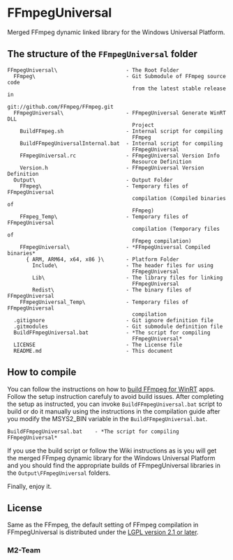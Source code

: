 # FFmpegUniversal

Merged FFmpeg dynamic linked library for the Windows Universal Platform.

## The structure of the `FFmpegUniversal` folder

    FFmpegUniversal\                      - The Root Folder
      FFmpeg\                             - Git Submodule of FFmpeg source code
                                            from the latest stable release in 
                                            git://github.com/FFmpeg/FFmpeg.git
      FFmpegUniversal\                    - FFmpegUniversal Generate WinRT DLL 
                                            Project
        BuildFFmpeg.sh                    - Internal script for compiling 
                                            FFmpeg
        BuildFFmpegUniversalInternal.bat  - Internal script for compiling 
                                            FFmpegUniversal
        FFmpegUniversal.rc                - FFmpegUniversal Version Info 
                                            Resource Definition
        Version.h                         - FFmpegUniversal Version Definition
      Output\                             - Output Folder
        FFmpeg\                           - Temporary files of FFmpegUniversal 
                                            compilation (Compiled binaries of 
                                            FFmpeg)
        FFmpeg_Temp\                      - Temporary files of FFmpegUniversal 
                                            compilation (Temporary files of 
                                            FFmpeg compilation)        
        FFmpegUniversal\                  - *FFmpegUniversal Compiled binaries*
          { ARM, ARM64, x64, x86 }\       - Platform Folder
            Include\                      - The header files for using 
                                            FFmpegUniversal
            Lib\                          - The library files for linking 
                                            FFmpegUniversal
            Redist\                       - The binary files of FFmpegUniversal
        FFmpegUniversal_Temp\             - Temporary files of FFmpegUniversal 
                                            compilation
      .gitignore                          - Git ignore definition file
      .gitmodules                         - Git submodule definition file
      BuildFFmpegUniversal.bat            - *The script for compiling 
                                            FFmpegUniversal*
      LICENSE                             - The License file
      README.md                           - This document


## How to compile

You can follow the instructions on how to 
[build FFmpeg for WinRT](https://trac.ffmpeg.org/wiki/CompilationGuide/WinRT) 
apps. Follow the setup instruction carefuly to avoid build issues. After 
completing the setup as instructed, you can invoke `BuildFFmpegUniversal.bat` 
script to build or do it manually using the instructions in the compilation 
guide after you modify the MSYS2_BIN variable in the 
`BuildFFmpegUniversal.bat`.

    BuildFFmpegUniversal.bat    - *The script for compiling FFmpegUniversal*

If you use the build script or follow the Wiki instructions as is you will get
the merged FFmpeg dynamic library for the Windows Universal Platform and you 
should find the appropriate builds of FFmpegUniversal libraries in the 
`Output\FFmpegUniversal` folders. 

Finally, enjoy it.

## License
Same as the FFmpeg, the default setting of FFmpeg compilation in FFmpegUniversal 
is distributed under the [LGPL version 2.1 or later](LICENSE).

### M2-Team
